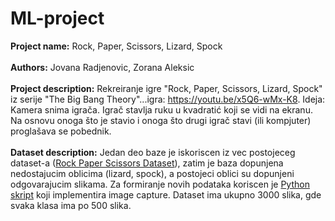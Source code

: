 # ML-project

<b>Project name:</b> Rock, Paper, Scissors, Lizard, Spock
</br>
</br>
<b>Authors:</b> Jovana Radjenovic, Zorana Aleksic
</br>
</br>
<b>Project description:</b> Rekreiranje igre "Rock, Paper, Scissors, Lizard, Spock" iz serije "The Big Bang Theory"...igra: https://youtu.be/x5Q6-wMx-K8. Ideja: Kamera snima igrača. Igrač stavlja ruku u kvadratić koji se vidi na ekranu. Na osnovu onoga što je stavio i onoga što drugi igrač stavi (ili kompjuter) proglašava se pobednik.
</br>
</br>
<b>Dataset description:</b> Jedan deo baze je iskoriscen iz vec postojeceg dataset-a ([Rock Paper Scissors Dataset](https://www.tensorflow.org/datasets/catalog/rock_paper_scissors?fbclid=IwAR0gI5kANSViaBfreT38cBEuQQSSdKXYVVCsWlpkrIfzMIs0NJK1sMBK5y4)), zatim je baza dopunjena nedostajucim oblicima (lizard, spock), a postojeci oblici su dopunjeni odgovarajucim slikama.  Za formiranje novih podataka koriscen je [Python skript](https://github.com/SouravJohar/rock-paper-scissors/blob/master/gather_images.py?fbclid=IwAR2b7Anq5vXhFP_A-YYDegejXPx6B8IkiH-tDFeYZIqVKFd3D9SjOxGvfjU) koji implementira image capture. Dataset ima ukupno 3000 slika, gde svaka klasa ima po 500 slika.
